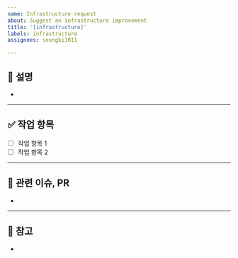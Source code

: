 ```yaml
---
name: Infrastructure request
about: Suggest an infrastructure improvement
title: '[infrastructure]'
labels: infrastructure
assignees: seungki1011

---
```


## 🚀 설명
-

---

## ✅ 작업 항목

- [ ] 작업 항목 1
- [ ] 작업 항목 2

---
## 🚩 관련 이슈, PR
- 

---
## 📖 참고
- 